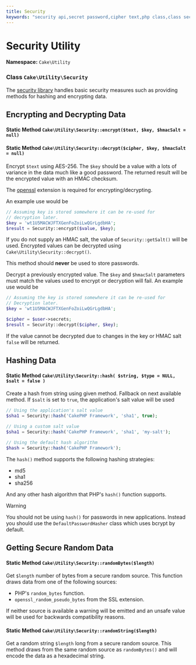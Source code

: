 ```yaml
---
title: Security
keywords: "security api,secret password,cipher text,php class,class security,text key,security library,object instance,security measures,basic security,security level,string type,fallback,hash,data security,singleton,inactivity,php encrypt,implementation,php security"
---
```


# Security Utility

**Namespace:** `Cake\Utility`


### Class `Cake\Utility\Security`


The [security library](https://api.cakephp.org/5.x/class-Cake.Utility.Security.html)
handles basic security measures such as providing methods for
hashing and encrypting data.

## Encrypting and Decrypting Data

#### Static Method `Cake\Utility\Security::encrypt($text, $key, $hmacSalt = null)`

#### Static Method `Cake\Utility\Security::decrypt($cipher, $key, $hmacSalt = null)`


Encrypt `$text` using AES-256. The `$key` should be a value with a
lots of variance in the data much like a good password. The returned result
will be the encrypted value with an HMAC checksum.

The [openssl](https://php.net/openssl) extension is required for encrypting/decrypting.

An example use would be

```php
// Assuming key is stored somewhere it can be re-used for
// decryption later.
$key = 'wt1U5MACWJFTXGenFoZoiLwQGrLgdbHA';
$result = Security::encrypt($value, $key);
```
If you do not supply an HMAC salt, the value of `Security::getSalt()` will be used.
Encrypted values can be decrypted using
`Cake\Utility\Security::decrypt()`.

This method should **never** be used to store passwords.

Decrypt a previously encrypted value. The `$key` and `$hmacSalt`
parameters must match the values used to encrypt or decryption will fail. An
example use would be
```php
// Assuming the key is stored somewhere it can be re-used for
// Decryption later.
$key = 'wt1U5MACWJFTXGenFoZoiLwQGrLgdbHA';

$cipher = $user->secrets;
$result = Security::decrypt($cipher, $key);
```
If the value cannot be decrypted due to changes in the key or HMAC salt
`false` will be returned.

## Hashing Data

#### Static Method `Cake\Utility\Security::hash( $string, $type = NULL, $salt = false )`


Create a hash from string using given method. Fallback on next
available method. If `$salt` is set to `true`, the application's salt
value will be used
```php
// Using the application's salt value
$sha1 = Security::hash('CakePHP Framework', 'sha1', true);

// Using a custom salt value
$sha1 = Security::hash('CakePHP Framework', 'sha1', 'my-salt');

// Using the default hash algorithm
$hash = Security::hash('CakePHP Framework');
```

The `hash()` method supports the following hashing strategies:

- md5
- sha1
- sha256

And any other hash algorithm that PHP's `hash()` function supports.

> [!WARNING]
> You should not be using `hash()` for passwords in new applications.
> Instead you should use the `DefaultPasswordHasher` class which uses bcrypt
> by default.
>
## Getting Secure Random Data

#### Static Method `Cake\Utility\Security::randomBytes($length)`


Get `$length` number of bytes from a secure random source. This function draws
data from one of the following sources:

- PHP's `random_bytes` function.
- `openssl_random_pseudo_bytes` from the SSL extension.

If neither source is available a warning will be emitted and an unsafe value
will be used for backwards compatibility reasons.

#### Static Method `Cake\Utility\Security::randomString($length)`


Get a random string `$length` long from a secure random source. This method
draws from the same random source as `randomBytes()` and will encode the data
as a hexadecimal string.

